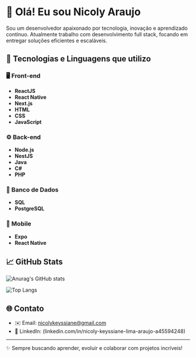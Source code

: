 # 👋 Olá! Eu sou Nicoly Araujo

Sou um desenvolvedor apaixonado por tecnologia, inovação e aprendizado contínuo. Atualmente trabalho com desenvolvimento full stack, focando em entregar soluções eficientes e escaláveis.

## 🚀 Tecnologias e Linguagens que utilizo

### 🖥️ Front-end
- **ReactJS**
- **React Native**
- **Next.js**
- **HTML**
- **CSS**
- **JavaScript**

### ⚙️ Back-end
- **Node.js**
- **NestJS**
- **Java**
- **C#**
- **PHP**

### 💾 Banco de Dados
- **SQL**
- **PostgreSQL**

### 📱 Mobile
- **Expo**
- **React Native**

## 📈 GitHub Stats

![Anurag's GitHub stats](https://github-readme-stats.vercel.app/api?username=Nicolykey&show_icons=true&theme=tokyonight)

![Top Langs](https://github-readme-stats.vercel.app/api/top-langs/?username=Nicolykey&layout=compact&theme=tokyonight)

## 🌐 Contato
- ✉️ Email: nicolykeyssiane@gmail.com  
- 💼 LinkedIn: (linkedin.com/in/nicoly-keyssiane-lima-araujo-a45594248)

---

✨ Sempre buscando aprender, evoluir e colaborar com projetos incríveis!


